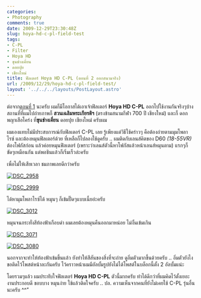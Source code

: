 ```yaml
---
categories:
- Photography
comments: true
date: 2009-12-29T23:30:48Z
slug: hoya-hd-c-pl-field-test
tags:
- C-PL
- Filter
- Hoya HD
- ขุนช่างเคี่ยน
- ดอยปุย
- เชียงใหม่
title: ฟิลเตอร์ Hoya HD C-PL (ตอนที่ 2 ออกสนามจริง)
url: /2009/12/29/hoya-hd-c-pl-field-test/
layout: '../../../layouts/PostLayout.astro'
---
```


ต่อจาก[ตอนที่ 1](https://armno.in.th/20091219/%E0%B8%9F%E0%B8%B4%E0%B8%A5%E0%B9%80%E0%B8%95%E0%B8%AD%E0%B8%A3%E0%B9%8C-hoya-hd-cp-l-%E0%B8%95%E0%B8%AD%E0%B8%99%E0%B8%97%E0%B8%B5%E0%B9%88-1) นะครับ ผมก็มีโอกาสได้เอาเจ้าฟิลเตอร์ **Hoya HD C-PL** ออกไปใช้งานกันจริงๆบ้าง สถานที่ที่ผมไปถ่ายภาพก็ **สวนเฉลิมพระเกียรติฯ** (ตรงข้ามสนามกีฬา 700 ปี เชียงใหม่) และก็ ดอกพญาเสือโคร่ง ที่**ขุนช่างเคี่ยน** ดอยปุย เชียงใหม่ ครับผม



ผมเองแทบไม่มีประสบการณ์กับฟิลเตอร์ C-PL เลย รู้เพียงแต่วิธีใช้คร่าวๆ คือต้องถ่ายตามมุมโพลาไรซ์ และต้องหมุนฟิลเตอร์ด้วย ที่เหลือก็ไปลองใช้ดูครับ .. ผมติดกับเลนส์คิตของ D60 _(18-55VR)_ ต้องโฟกัสก่อน แล้วค่อยหมุนฟิลเตอร์ (เพราะว่าเลนส์ตัวนี้หาโฟกัสแล้วหน้าเลนส์หมุนตาม) แรกๆก็ขัดๆเหมือนกัน แต่พอชินแล้วก็เริ่มเร็วล่ะครับ



เพื่อไม่ให้เสียเวลา ชมภาพเลยดีกว่าครับ



[![DSC_2958](https://armno.in.th/wp-content/uploads/2009/12/DSC_2958_thumb.jpg)](https://armno.in.th/wp-content/uploads/2009/12/DSC_2958.jpg)



[![DSC_2999](https://armno.in.th/wp-content/uploads/2009/12/DSC_2999_thumb.jpg)](https://armno.in.th/wp-content/uploads/2009/12/DSC_2999.jpg)



ได้หามุมโพลาไรซ์ได้ หมุนๆ ก็เข้มปั๊ดๆแบบเนี้ยอ่ะครับ



[![DSC_3012](https://armno.in.th/wp-content/uploads/2009/12/DSC_3012_thumb.jpg)](https://armno.in.th/wp-content/uploads/2009/12/DSC_3012.jpg)



หมุนจนกระทั่งสีท้องฟ้าเกือบดำ ผมเลยต้องหมุนคืนออกมาหน่อย ไม่งั้นเข้มเกิน



[![DSC_3071](https://armno.in.th/wp-content/uploads/2009/12/DSC_3071_thumb.jpg)](https://armno.in.th/wp-content/uploads/2009/12/DSC_3071.jpg)



[![DSC_3080](https://armno.in.th/wp-content/uploads/2009/12/DSC_3080_thumb.jpg)](https://armno.in.th/wp-content/uploads/2009/12/DSC_3080.jpg)



นอกจากจะทำให้ท้องฟ้าเข้มขึ้นแล้ว ยังทำให้สีสันของสิ่งที่จะถ่าย ดูอิ่มตัวมากขึ้นด้วยครับ .. อิ่มตัวยังไง ขอติดไว้โพสต์หน้าละกันครับ ไว้คราวหน้าผมมีอัลบั้มรูปยังไม่ได้โพสต์ในบล็อกนี้ตั้ง 2 อัลบั้มแน่ะ











โดยรวมๆแล้ว ผมประทับใจฟิลเตอร์ **Hoya HD C-PL** ตัวนี้มากครับ ทำได้ดีกว่าที่ผมคิดไว้ตั้งเยอะ งานประกอบดี ขอบบาง หมุนง่าย ใช้แล้วติดใจครับ .. ปล. ความเห็นจากคนที่ยังไม่เคยใช้ C-PL รุ่นอื่นนะครับ ^^”
